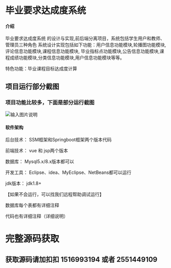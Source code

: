 # 毕业要求达成度系统

#### 介绍
毕业要求达成度系统 的设计与实现,前后端分离项目，系统包括学生用户和教师、管理员三种角色
系统设计实现包括如下功能：用户信息功能模块,轮播图功能模块,评论信息功能模块,课程信息功能模块,
毕业指标点功能模块,公告信息功能模块,课程成绩功能模块,分类信息功能模块,用户信息功能模块等等。

特色功能：毕业课程目标达成度计算

## 项目运行部分截图
### 项目功能比较多，下面是部分运行截图

![输入图片说明](img/%E5%AD%A6%E7%94%9F-%E4%B8%AA%E4%BA%BA%E6%88%90%E7%BB%A9%E6%9F%A5%E7%9C%8B.png)



#### 软件架构
后台技术： SSM框架和Springboot框架两个版本代码

前端技术： vue 和 jsp两个版本

数据库：   Mysql5.x/8.x版本都可以

开发工具： Eclipse、idea、MyEclipse、NetBeans都可以运行

jdk版本： jdk1.8+

【如果不会运行，可以找我们远程帮助调试运行】

数据库每个表都有详细注释

代码也有详细注释（详细说明）

# 完整源码获取
## 获取源码请加扣扣 1516993194  或者  2551449109
